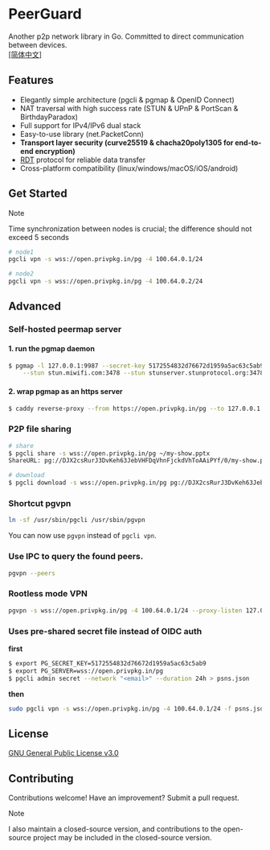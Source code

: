 # PeerGuard

Another p2p network library in Go. Committed to direct communication between devices.  
[[简体中文]](https://github.com/sigcn/pg/blob/main/README_zh_CN.md)

## Features

- Elegantly simple architecture (pgcli & pgmap & OpenID Connect)
- NAT traversal with high success rate (STUN & UPnP & PortScan & BirthdayParadox)
- Full support for IPv4/IPv6 dual stack
- Easy-to-use library (net.PacketConn)
- **Transport layer security (curve25519 & chacha20poly1305 for end-to-end encryption)**
- [RDT](https://github.com/sigcn/pg/tree/main/rdt) protocol for reliable data transfer
- Cross-platform compatibility (linux/windows/macOS/iOS/android)

## Get Started

> [!NOTE]
> Time synchronization between nodes is crucial; the difference should not exceed 5 seconds

```sh
# node1
pgcli vpn -s wss://open.privpkg.in/pg -4 100.64.0.1/24
```

```sh
# node2
pgcli vpn -s wss://open.privpkg.in/pg -4 100.64.0.2/24
```

## Advanced

### Self-hosted peermap server

#### 1. run the pgmap daemon

```sh
$ pgmap -l 127.0.0.1:9987 --secret-key 5172554832d76672d1959a5ac63c5ab9 \
    --stun stun.miwifi.com:3478 --stun stunserver.stunprotocol.org:3478
```

#### 2. wrap pgmap as an https server

```sh
$ caddy reverse-proxy --from https://open.privpkg.in/pg --to 127.0.0.1:9987
```

### P2P file sharing

```sh
# share
$ pgcli share -s wss://open.privpkg.in/pg ~/my-show.pptx
ShareURL: pg://DJX2csRurJ3DvKeh63JebVHFDqVhnFjckdVhToAAiPYf/0/my-show.pptx
```

```sh
# download
$ pgcli download -s wss://open.privpkg.in/pg pg://DJX2csRurJ3DvKeh63JebVHFDqVhnFjckdVhToAAiPYf/0/my-show.pptx
```

### Shortcut pgvpn

```sh
ln -sf /usr/sbin/pgcli /usr/sbin/pgvpn
```

You can now use `pgvpn` instead of `pgcli vpn`.

### Use IPC to query the found peers.

```sh
pgvpn --peers
```

### Rootless mode VPN

```sh
pgvpn -s wss://open.privpkg.in/pg -4 100.64.0.1/24 --proxy-listen 127.0.0.1:4090 --forward tcp://127.0.0.1:80 --forward udp://8.8.8.8:53
```

### Uses pre-shared secret file instead of OIDC auth

**first**

```sh
$ export PG_SECRET_KEY=5172554832d76672d1959a5ac63c5ab9
$ export PG_SERVER=wss://open.privpkg.in/pg
$ pgcli admin secret --network "<email>" --duration 24h > psns.json
```

**then**

```sh
sudo pgcli vpn -s wss://open.privpkg.in/pg -4 100.64.0.1/24 -f psns.json
```

## License

[GNU General Public License v3.0](https://github.com/sigcn/pg/blob/main/LICENSE)

## Contributing

Contributions welcome! Have an improvement? Submit a pull request.

> [!NOTE]
> I also maintain a closed-source version, and contributions to the open-source project may be included in the closed-source version.
